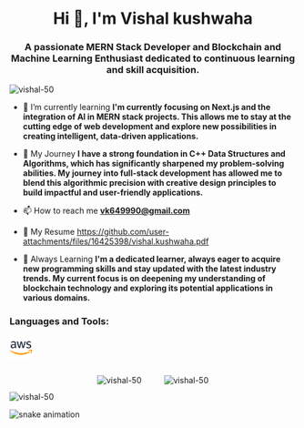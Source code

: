 <h1 align="center">Hi 👋, I'm Vishal kushwaha</h1>
<h3 align="center">A passionate MERN Stack Developer and Blockchain and Machine Learning Enthusiast dedicated to continuous learning and skill acquisition.</h3>

<p align="left"> <img src="https://komarev.com/ghpvc/?username=vishal-50&label=Profile%20views&color=0e75b6&style=flat" alt="vishal-50" /> </p>

- 🌱 I’m currently learning **I'm currently focusing on Next.js and the integration of AI in MERN stack projects. This allows me to stay at the cutting edge of web development and explore new possibilities in creating intelligent, data-driven applications.**

- 🚀 My Journey **I have a strong foundation in C++ Data Structures and Algorithms, which has significantly sharpened my problem-solving abilities. My journey into full-stack development has allowed me to blend this algorithmic precision with creative design principles to build impactful and user-friendly applications.**

- 📫 How to reach me **vk649990@gmail.com**

- 📄 My Resume https://github.com/user-attachments/files/16425398/vishal.kushwaha.pdf


- 🌱 Always Learning **I'm a dedicated learner, always eager to acquire new programming skills and stay updated with the latest industry trends. My current focus is on deepening my understanding of blockchain technology and exploring its potential applications in various domains.**

<h3 align="left">Languages and Tools:</h3>
<p align="left"> <a href="https://aws.amazon.com" target="_blank" rel="noreferrer"> <img src="https://raw.githubusercontent.com/devicons/devicon/master/icons/amazonwebservices/amazonwebservices-original-wordmark.svg" alt="aws" width="40" height="40"/> </a> </p>

<div style="display: flex; justify-content: center; margin: auto;">
  <span style="padding:10px">
    <img align="center" src="https://github-readme-stats.vercel.app/api/top-langs?username=vishal-50&show_icons=true&locale=en&layout=compact" alt="vishal-50" />
  </span>
  <span style="margin-left: 20px; padding:10px">
    <img align="center" src="https://github-readme-stats.vercel.app/api?username=vishal-50&show_icons=true&locale=en" alt="vishal-50" />
  </span>
</div>


<p style="margin:auto"><img align="center" src="https://github-readme-streak-stats.herokuapp.com/?user=vishal-50&" alt="vishal-50" /></p>

![snake animation](https://github.com/vishal-50/vishal-50/blob/output/snake.svg)
